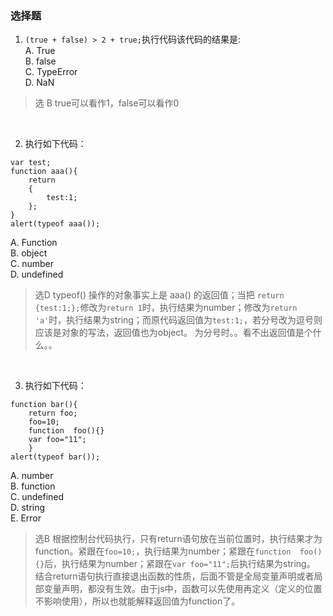 ### 选择题

1. `(true + false) > 2 + true;`执行代码该代码的结果是:<br>
  A. True     
  B. false     
  C. TypeError     
  D. NaN
>选 B
true可以看作1，false可以看作0
<br/>

2. 执行如下代码：
```
var test;
function aaa(){
    return
    {
        test:1;
    };
}
alert(typeof aaa());
```
A. Function          
B. object      
C. number         
D. undefined
>选D
  typeof()  操作的对象事实上是 aaa() 的返回值；当把 `return {test:1;};`修改为`return 1`时，执行结果为number；修改为`return 'a'`时，执行结果为string；而原代码返回值为`test:1;`，若分号改为逗号则应该是对象的写法，返回值也为object。
为分号时。。看不出返回值是个什么。。
<br/>

3. 执行如下代码：
```
function bar(){
    return foo;
    foo=10;
    function  foo(){}
    var foo="11";
    }
alert(typeof bar());
```
A. number       
B. function      
C. undefined     
D. string    
E. Error
>选B
根据控制台代码执行，只有return语句放在当前位置时，执行结果才为function。紧跟在`foo=10;`，执行结果为number；紧跟在`function  foo(){}`后，执行结果为number；紧跟在`var foo="11";`后执行结果为string。
结合return语句执行直接退出函数的性质，后面不管是全局变量声明或者局部变量声明，都没有生效。由于js中，函数可以先使用再定义（定义的位置不影响使用），所以也就能解释返回值为function了。
